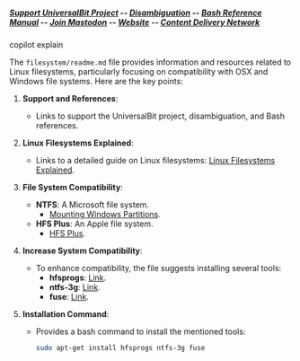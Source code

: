 
##### [Support UniversalBit Project](https://github.com/universalbit-dev/universalbit-dev/tree/main/support) -- [Disambiguation](https://en.wikipedia.org/wiki/Wikipedia:Disambiguation) -- [Bash Reference Manual](https://www.gnu.org/software/bash/manual/html_node/index.html) -- [Join Mastodon](https://mastodon.social/invite/wTHp2hSD) -- [Website](https://www.universalbit.it/) -- [Content Delivery Network](https://www.universalbitcdn.it/)

copilot explain

The `filesystem/readme.md` file provides information and resources related to Linux filesystems, particularly focusing on compatibility with OSX and Windows file systems. Here are the key points:

1. **Support and References**:
   - Links to support the UniversalBit project, disambiguation, and Bash references.

2. **Linux Filesystems Explained**:
   - Links to a detailed guide on Linux filesystems: [Linux Filesystems Explained](https://help.ubuntu.com/community/LinuxFilesystemsExplained).

3. **File System Compatibility**:
   - **NTFS**: A Microsoft file system.
     - [Mounting Windows Partitions](https://help.ubuntu.com/community/MountingWindowsPartitions).
   - **HFS Plus**: An Apple file system.
     - [HFS Plus](https://help.ubuntu.com/community/hfsplus).

4. **Increase System Compatibility**:
   - To enhance compatibility, the file suggests installing several tools:
     - **hfsprogs**: [Link](https://launchpad.net/ubuntu/+source/hfsprogs).
     - **ntfs-3g**: [Link](https://launchpad.net/ubuntu/+source/ntfs-3g).
     - **fuse**: [Link](https://launchpad.net/ubuntu/+source/fuse).

5. **Installation Command**:
   - Provides a bash command to install the mentioned tools:
     ```bash
     sudo apt-get install hfsprogs ntfs-3g fuse
     ```

